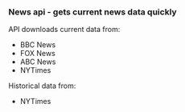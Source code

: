 ### News api - gets current news data quickly

API downloads current data from:
- BBC News
- FOX News
- ABC News
- NYTimes

Historical data from:
- NYTimes
